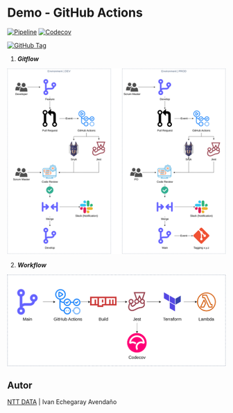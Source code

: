 # Demo - GitHub Actions

[![Pipeline](https://github.com/nttdata-masterclass/nttdata-demo-actions/actions/workflows/main.yml/badge.svg?branch=main)](https://github.com/nttdata-masterclass/nttdata-demo-actions/actions/workflows/main.yml)
[![Codecov](https://codecov.io/gh/nttdata-masterclass/nttdata-demo-actions/branch/main/graph/badge.svg?token=8YD0J1IDQA)](https://codecov.io/gh/nttdata-masterclass/nttdata-demo-actions)
<!-- [![Vulnerabilities](https://snyk.io/test/github/nttdata-masterclass/nttdata-demo-actions/badge.svg)](https://snyk.io/test/github/nttdata-masterclass/nttdata-demo-actions) -->
[![GitHub Tag](https://img.shields.io/github/tag-date/nttdata-masterclass/nttdata-demo-actions.svg?style=plastic)](https://github.com/nttdata-masterclass/nttdata-demo-actions/tags/)

1. ***Gitflow***

<p align="center">
  <img src="docs/gitflow.png">
</p>

2. ***Workflow***

<p align="center">
  <img src="docs/workflow.png">
</p>


## Autor

[NTT DATA](https://pe.nttdata.com) | Ivan Echegaray Avendaño